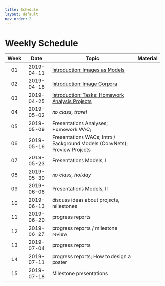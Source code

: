 ```yaml
---
title: Schedule
layout: default
nav_order: 2
---
```


# Weekly Schedule

| Week | Date | Topic  | Material |
|:------:|:------:|-----------|------|
01 | 2019-04-11 | [Introduction: Images as Models](https://github.com/compling-potsdam/sose19-pm1-pictures/blob/master/material/01)  |
02 | 2019-04-18 | [Introduction: Image Corpora](https://github.com/compling-potsdam/sose19-pm1-pictures/blob/master/material/02) |
03 | 2019-04-25 | [Introduction: Tasks; Homework Analysis Projects]((https://github.com/compling-potsdam/sose19-pm1-pictures/blob/master/material/03)) |
04 | 2019-05-02 | *no class, travel* |
05 | 2019-05-09 | Presentations Analyses; Homework WAC; |
06 | 2019-05-16 | Presentations WACs; Intro / Background Models (ConvNets); Preview Projects |
07 | 2019-05-23 | Presentations Models, I |
08 | 2019-05-30 | *no class, holiday* |
09 | 2019-06-06 | Presentations Models, II |
10 | 2019-06-13 | discuss ideas about projects, milestones |
11 | 2019-06-20 | progress reports |
12 | 2019-06-27 | progress reports / milestone review |
13 | 2019-07-04 | progress reports |
14 | 2019-07-11 | progress reports; How to design a poster |
15 | 2019-07-18 | Milestone presentations |
